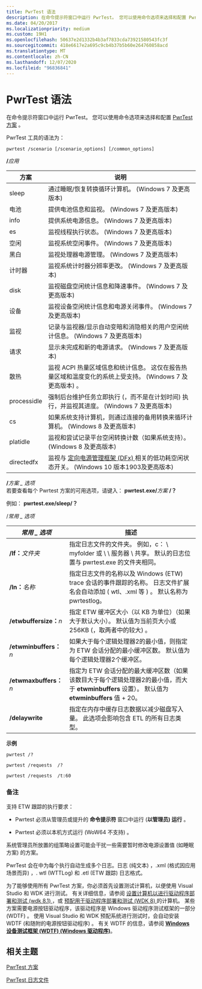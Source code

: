 ```yaml
---
title: PwrTest 语法
description: 在命令提示符窗口中运行 PwrTest。 您可以使用命令选项来选择和配置 PwrTest 方案。
ms.date: 04/20/2017
ms.localizationpriority: medium
ms.custom: 19H1
ms.openlocfilehash: 50637e2d1332b4b3af7833cda73921580543fc3f
ms.sourcegitcommit: 418e6617e2a695c9cb4b37b5b60e264760858acd
ms.translationtype: MT
ms.contentlocale: zh-CN
ms.lasthandoff: 12/07/2020
ms.locfileid: "96836841"
---
```

# <a name="pwrtest-syntax"></a>PwrTest 语法


在命令提示符窗口中运行 PwrTest。 您可以使用命令选项来选择和配置 [PwrTest 方案](pwrtest-scenarios.md) 。

PwrTest 工具的语法为：

```
pwrtest /scenario [/scenario_options] [/common_options]
```

<span id="_scenario"></span><span id="_SCENARIO"></span>**/**<em>应用</em>  

| 方案   | 说明                                                                                                                                                        |
|-------------|--------------------------------------------------------------------------------------------------------------------------------------------------------------------|
| sleep       | 通过睡眠/恢复转换循环计算机。  (Windows 7 及更高版本)                                                                                         |
| 电池     | 提供电池信息和监视。  (Windows 7 及更高版本)                                                                                                  |
| info        | 提供系统电源信息。  (Windows 7 及更高版本)                                                                                                            |
| es          | 监视线程执行状态。  (Windows 7 及更高版本)                                                                                                              |
| 空闲        | 监视系统空闲事件。  (Windows 7 及更高版本)                                                                                                                  |
| 黑白         | 监视处理器电源管理。  (Windows 7 及更高版本)                                                                                                          |
| 计时器       | 监视系统计时器分辨率更改。  (Windows 7 及更高版本)                                                                                                     |
| disk        | 监视磁盘空闲统计信息和降速事件。  (Windows 7 及更高版本)                                                                                           |
| 设备      | 监视设备空闲统计信息和电源关闭事件。  (Windows 7 及更高版本)                                                                                        |
| 监视     | 记录与监视器/显示自动变暗和消隐相关的用户空闲统计信息。 (Windows 7 及更高版本)                                                             |
| 请求    | 显示未完成和新的电源请求。  (Windows 7 及更高版本)                                                                                                  |
| 散热     | 监视 ACPI 热量区域信息和统计信息。 这仅在报告热量区域和温度变化的系统上受支持。  (Windows 7 及更高版本) 。 |
| processidle | 强制后台维护任务立即执行 (，而不是在计划时间) 执行，并监视其进度。  (Windows 7 及更高版本)                         |
| cs          | 如果系统支持计算机，则通过连接的备用转换来循环计算机。  (Windows 8 及更高版本)                                                |
| platidle    | 监视和尝试记录平台空闲转换计数（如果系统支持）。  (Windows 8 及更高版本)                                             |
| directedfx  | 监视与 [定向电源管理框架 (DFx) ](../kernel/introduction-to-the-directed-power-management-framework.md)相关的低功耗空闲状态开关。  (Windows 10 版本1903及更高版本) |


 


<span id="_scenario_options"></span><span id="_SCENARIO_OPTIONS"></span>**/**<em>方案 \_ 选项</em>  
若要查看每个 Pwrtest 方案的可用选项，请键入： **pwrtest.exe/**<em>方案</em> **/？**

例如： **pwrtest.exe/sleep/？**

<span id="_common_options"></span><span id="_COMMON_OPTIONS"></span>/*常用 \_ 选项*  

|       *常用 \_ 选项*       |                                                                                                                描述                                                                                                                 |
|-------------------------------|--------------------------------------------------------------------------------------------------------------------------------------------------------------------------------------------------------------------------------------------|
|    **/lf：**<em>文件夹</em>    |                                            指定日志文件的文件夹。 例如，c： \\ myfolder 或 \\ \\ 服务器 \\ 共享。 默认的日志位置与 pwrtest.exe 的文件夹相同。                                             |
|     **/ln：**<em>名称</em>     |                指定日志文件的名称以及 Windows (ETW) trace 会话的事件跟踪的名称。 日志文件扩展名会自动添加 ( wtl、.xml 等 ) 。 默认名称为 pwrtestlog。                |
| **/etwbuffersize：**<em>n</em> |                                                  指定 ETW 缓冲区大小（以 KB 为单位）（如果大于默认大小）。 默认值为当前页大小或 256KB (，取两者中的较大) 。                                                  |
| **/etwminbuffers：**<em>n</em> |                                如果大于每个逻辑处理器2的最小值，则指定为 ETW 会话分配的最小缓冲区数。 默认值为每个逻辑处理器2个缓冲区。                                |
| **/etwmaxbuffers：**<em>n</em> | 指定为 ETW 会话分配的最大缓冲区数（如果该数目大于每个逻辑处理器2的最小值，而大于 **etwminbuffers** 设置）。 默认值为 **etwminbuffers** 值 + 20。 |
|        **/delaywrite**        |                                                           指定在内存中缓存日志数据以减少磁盘写入量。 此选项会影响包含 ETL 的所有日志类型。                                                            |

**示例**

```
pwrtest /?  
```

```
pwrtest /requests  /?
```

```
pwrtest /requests  /t:60
```

### <a name="span-idremarksspanspan-idremarksspanspan-idremarksspanremarks"></a><span id="Remarks"></span><span id="remarks"></span><span id="REMARKS"></span>备注

支持 ETW 跟踪的执行要求：

-   Pwrtest 必须从管理员或提升的 **命令提示符** 窗口中运行 (**以管理员) 运行** 。

-   Pwrtest 必须以本机方式运行 (WoW64 不支持) 。

系统管理员所放置的组策略设置可能会干扰一些需要暂时修改电源设置值 (如睡眠方案) 的方案。

PwrTest 会在中为每个执行自动生成多个日志。日志 (纯文本) ，.xml (格式因应用场景而异) ，. wtl (WTTLog) 和 .etl (ETW 跟踪) 日志格式。

为了能够使用所有 PwrTest 方案，你必须首先设置测试计算机，以便使用 Visual Studio 和 WDK 进行测试。 有关详细信息，请参阅 [设置计算机以进行驱动程序部署和测试 (wdk 8.1) ](../gettingstarted/provision-a-target-computer-wdk-8-1.md)，或 [预配用于驱动程序部署和测试 (WDK 8) ](/previous-versions/hh698272(v=vs.85))的计算机。 某些方案需要电源按钮驱动程序，该驱动程序是 Windows 驱动程序测试框架的一部分 (WDTF) 。 使用 Visual Studio 和 WDK 预配系统进行测试时，会自动安装 WDTF (和随附的电源按钮驱动程序) 。 有关 WDTF 的信息，请参阅 [**Windows 设备测试框架 (WDTF)  (Windows 驱动程序)**](../wdtf/index.md)。

## <a name="span-idrelated_topicsspanrelated-topics"></a><span id="related_topics"></span>相关主题


[PwrTest 方案](pwrtest-scenarios.md)

[PwrTest 日志文件](pwrtest-log-file.md)

 

